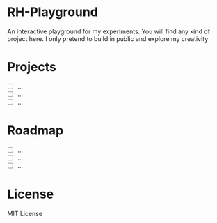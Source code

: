 # RH-Playground

An interactive playground for my experiments.
You will find any kind of project here. I only pretend to build in
public and explore my creativity

# Projects

- [ ] ...
- [ ] ...
- [ ] ...

# Roadmap

- [ ] ...
- [ ] ...
- [ ] ...

# License

MIT License

